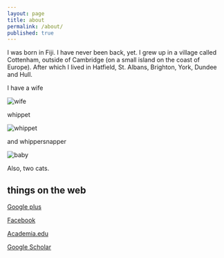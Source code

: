 ```yaml
---
layout: page
title: about
permalink: /about/
published: true
---
```


I was born in Fiji. I have never been back, yet. I grew up in a village called Cottenham, outside of Cambridge (on a small island on the coast of Europe). After which I lived in Hatfield, St. Albans, Brighton, York, Dundee and Hull.

I have a wife

![wife](https://dl.dropboxusercontent.com/u/2241767/images/IMG_20150626_153546-01.jpeg)

whippet

![whippet](https://dl.dropboxusercontent.com/u/2241767/images/smidge_puppy.jpg)

and whippersnapper

![baby](https://dl.dropboxusercontent.com/u/2241767/images/arlo.jpg)

Also, two cats.



## things on the web

[Google plus](https://plus.google.com/+ShaneLindsayDr/)

[Facebook](https://www.facebook.com/shane.r.w.lindsay)

[Academia.edu](https://hull.academia.edu/ShaneLindsay)

[Google Scholar](https://scholar.google.co.uk/citations?user=tTSUv-sAAAAJ&hl=en)
